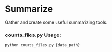 # Summarize
Gather and create some useful summarizing tools.

### counts_files.py Usage:
`python counts_files.py {data_path}`
